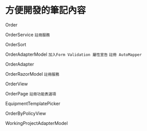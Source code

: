 # 方便開發的筆記內容

Order

OrderService        `註冊服務`

OrderSort

OrderAdapterModel   `加入Form Validation 屬性宣告` `註冊 AutoMapper`

OrderAdapter

OrderRazorModel      `註冊服務`

OrderView

OrderPage           `註冊功能表選項`

EquipmentTemplatePicker



OrderByPolicyView


WorkingProjectAdapterModel


